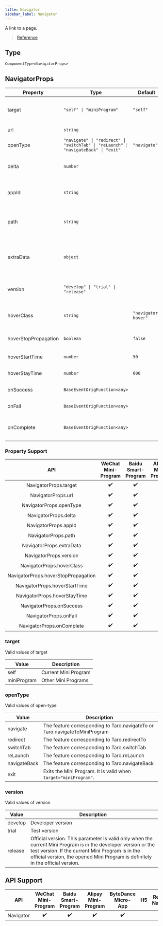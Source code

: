 ```yaml
---
title: Navigator
sidebar_label: Navigator
---
```


A link to a page.

> [Reference](https://developers.weixin.qq.com/miniprogram/dev/component/navigator.html)

## Type

```tsx
ComponentType<NavigatorProps>
```

## NavigatorProps

<table>
  <thead>
    <tr>
      <th>Property</th>
      <th>Type</th>
      <th style={{ textAlign: "center"}}>Default</th>
      <th style={{ textAlign: "center"}}>Required</th>
      <th>Description</th>
    </tr>
  </thead>
  <tbody>
    <tr>
      <td>target</td>
      <td><code>&quot;self&quot; | &quot;miniProgram&quot;</code></td>
      <td style={{ textAlign: "center"}}><code>&quot;self&quot;</code></td>
      <td style={{ textAlign: "center"}}>No</td>
      <td>Specifies the target to be redirected from. It is the current Mini Program by default.</td>
    </tr>
    <tr>
      <td>url</td>
      <td><code>string</code></td>
      <td style={{ textAlign: "center"}}></td>
      <td style={{ textAlign: "center"}}>No</td>
      <td>The redirection link in the current Mini Program.</td>
    </tr>
    <tr>
      <td>openType</td>
      <td><code>&quot;navigate&quot; | &quot;redirect&quot; | &quot;switchTab&quot; | &quot;reLaunch&quot; | &quot;navigateBack&quot; | &quot;exit&quot;</code></td>
      <td style={{ textAlign: "center"}}><code>&quot;navigate&quot;</code></td>
      <td style={{ textAlign: "center"}}>No</td>
      <td>The redirection method.</td>
    </tr>
    <tr>
      <td>delta</td>
      <td><code>number</code></td>
      <td style={{ textAlign: "center"}}></td>
      <td style={{ textAlign: "center"}}>No</td>
      <td>The quantity of layers that are rolled back. It is valid when open-type is 'navigateBack'.</td>
    </tr>
    <tr>
      <td>appId</td>
      <td><code>string</code></td>
      <td style={{ textAlign: "center"}}></td>
      <td style={{ textAlign: "center"}}>No</td>
      <td>The appId of the Mini Program to be opened. It is valid when<code>target=&quot;miniProgram&quot;</code></td>
    </tr>
    <tr>
      <td>path</td>
      <td><code>string</code></td>
      <td style={{ textAlign: "center"}}></td>
      <td style={{ textAlign: "center"}}>No</td>
      <td>The path of the page to be opened. It is valid when<code>target=&quot;miniProgram&quot;</code>. If the value is empty, the homepage is opened.</td>
    </tr>
    <tr>
      <td>extraData</td>
      <td><code>object</code></td>
      <td style={{ textAlign: "center"}}></td>
      <td style={{ textAlign: "center"}}>No</td>
      <td>It is valid when <code>target=&quot;miniProgram&quot;</code>. The target Mini Program can obtain this data from <code>App.onLaunch()</code> and <code>App.onShow()</code>.</td>
    </tr>
    <tr>
      <td>version</td>
      <td><code>&quot;develop&quot; | &quot;trial&quot; | &quot;release&quot;</code></td>
      <td style={{ textAlign: "center"}}></td>
      <td style={{ textAlign: "center"}}>No</td>
      <td>The version of the Mini Program to be opened. It is valid when <code>target=&quot;miniProgram&quot;</code>.</td>
    </tr>
    <tr>
      <td>hoverClass</td>
      <td><code>string</code></td>
      <td style={{ textAlign: "center"}}><code>&quot;navigator-hover&quot;</code></td>
      <td style={{ textAlign: "center"}}>No</td>
      <td>The style type of the button that is tapped.When<code>hover-class=&quot;none&quot;</code>, the tap state is not displayed.</td>
    </tr>
    <tr>
      <td>hoverStopPropagation</td>
      <td><code>boolean</code></td>
      <td style={{ textAlign: "center"}}><code>false</code></td>
      <td style={{ textAlign: "center"}}>No</td>
      <td>Specifies whether to block the tapped state from the ancestor node of this node.</td>
    </tr>
    <tr>
      <td>hoverStartTime</td>
      <td><code>number</code></td>
      <td style={{ textAlign: "center"}}><code>50</code></td>
      <td style={{ textAlign: "center"}}>No</td>
      <td>按住后多久出现点击态，单位毫秒</td>
    </tr>
    <tr>
      <td>hoverStayTime</td>
      <td><code>number</code></td>
      <td style={{ textAlign: "center"}}><code>600</code></td>
      <td style={{ textAlign: "center"}}>No</td>
      <td>手指松开后点击态保留时间，单位毫秒</td>
    </tr>
    <tr>
      <td>onSuccess</td>
      <td><code>BaseEventOrigFunction&lt;any&gt;</code></td>
      <td style={{ textAlign: "center"}}></td>
      <td style={{ textAlign: "center"}}>No</td>
      <td>当 <code>target=&quot;miniProgram&quot;</code> 时有效，跳转小程序成功</td>
    </tr>
    <tr>
      <td>onFail</td>
      <td><code>BaseEventOrigFunction&lt;any&gt;</code></td>
      <td style={{ textAlign: "center"}}></td>
      <td style={{ textAlign: "center"}}>No</td>
      <td>当 <code>target=&quot;miniProgram&quot;</code> 时有效，跳转小程序失败</td>
    </tr>
    <tr>
      <td>onComplete</td>
      <td><code>BaseEventOrigFunction&lt;any&gt;</code></td>
      <td style={{ textAlign: "center"}}></td>
      <td style={{ textAlign: "center"}}>No</td>
      <td>Redirection to the Mini Program completed. It is valid when<code>target=&quot;miniProgram&quot;</code>.</td>
    </tr>
  </tbody>
</table>

### Property Support

|                 API                 | WeChat Mini-Program | Baidu Smart-Program | Alipay Mini-Program | ByteDance Micro-App | H5 | React Native |
|:-----------------------------------:|:-------------------:|:-------------------:|:-------------------:|:-------------------:|:--:|:------------:|
|        NavigatorProps.target        |         ✔️          |         ✔️          |                     |                     |    |              |
|         NavigatorProps.url          |         ✔️          |         ✔️          |         ✔️          |         ✔️          |    |              |
|       NavigatorProps.openType       |         ✔️          |         ✔️          |         ✔️          |         ✔️          |    |              |
|        NavigatorProps.delta         |         ✔️          |         ✔️          |                     |         ✔️          |    |              |
|        NavigatorProps.appId         |         ✔️          |         ✔️          |                     |                     |    |              |
|         NavigatorProps.path         |         ✔️          |         ✔️          |                     |                     |    |              |
|      NavigatorProps.extraData       |         ✔️          |         ✔️          |                     |                     |    |              |
|       NavigatorProps.version        |         ✔️          |         ✔️          |                     |                     |    |              |
|      NavigatorProps.hoverClass      |         ✔️          |         ✔️          |         ✔️          |         ✔️          |    |              |
| NavigatorProps.hoverStopPropagation |         ✔️          |         ✔️          |                     |         ✔️          |    |              |
|    NavigatorProps.hoverStartTime    |         ✔️          |         ✔️          |         ✔️          |         ✔️          |    |              |
|    NavigatorProps.hoverStayTime     |         ✔️          |         ✔️          |         ✔️          |         ✔️          |    |              |
|      NavigatorProps.onSuccess       |         ✔️          |         ✔️          |                     |                     |    |              |
|        NavigatorProps.onFail        |         ✔️          |         ✔️          |                     |                     |    |              |
|      NavigatorProps.onComplete      |         ✔️          |         ✔️          |                     |                     |    |              |

### target

Valid values of target

<table>
  <thead>
    <tr>
      <th>Value</th>
      <th>Description</th>
    </tr>
  </thead>
  <tbody>
    <tr>
      <td>self</td>
      <td>Current Mini Program</td>
    </tr>
    <tr>
      <td>miniProgram</td>
      <td>Other Mini Programs</td>
    </tr>
  </tbody>
</table>

### openType

Valid values of open-type

<table>
  <thead>
    <tr>
      <th>Value</th>
      <th>Description</th>
    </tr>
  </thead>
  <tbody>
    <tr>
      <td>navigate</td>
      <td>The feature corresponding to Taro.navigateTo or Taro.navigateToMiniProgram</td>
    </tr>
    <tr>
      <td>redirect</td>
      <td>The feature corresponding to Taro.redirectTo</td>
    </tr>
    <tr>
      <td>switchTab</td>
      <td>The feature corresponding to Taro.switchTab</td>
    </tr>
    <tr>
      <td>reLaunch</td>
      <td>The feature corresponding to Taro.reLaunch</td>
    </tr>
    <tr>
      <td>navigateBack</td>
      <td>The feature corresponding to Taro.navigateBack</td>
    </tr>
    <tr>
      <td>exit</td>
      <td>Exits the Mini Program. It is valid when <code>target=&quot;miniProgram&quot;</code>.</td>
    </tr>
  </tbody>
</table>

### version

Valid values of version

<table>
  <thead>
    <tr>
      <th>Value</th>
      <th>Description</th>
    </tr>
  </thead>
  <tbody>
    <tr>
      <td>develop</td>
      <td>Developer version</td>
    </tr>
    <tr>
      <td>trial</td>
      <td>Test version</td>
    </tr>
    <tr>
      <td>release</td>
      <td>Official version. This parameter is valid only when the current Mini Program is in the developer version or the test version. If the current Mini Program is in the official version, the opened Mini Program is definitely in the official version.</td>
    </tr>
  </tbody>
</table>

## API Support

|    API    | WeChat Mini-Program | Baidu Smart-Program | Alipay Mini-Program | ByteDance Micro-App | H5 | React Native |
|:---------:|:-------------------:|:-------------------:|:-------------------:|:-------------------:|:--:|:------------:|
| Navigator |         ✔️          |         ✔️          |         ✔️          |         ✔️          |    |              |
